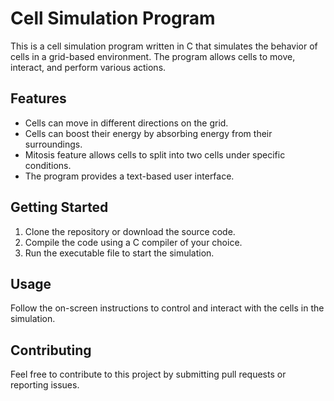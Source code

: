# Cell Simulation Program

This is a cell simulation program written in C that simulates the behavior of cells in a grid-based environment. The program allows cells to move, interact, and perform various actions.

## Features

- Cells can move in different directions on the grid.
- Cells can boost their energy by absorbing energy from their surroundings.
- Mitosis feature allows cells to split into two cells under specific conditions.
- The program provides a text-based user interface.

## Getting Started

1. Clone the repository or download the source code.
2. Compile the code using a C compiler of your choice.
3. Run the executable file to start the simulation.

## Usage

Follow the on-screen instructions to control and interact with the cells in the simulation.

## Contributing

Feel free to contribute to this project by submitting pull requests or reporting issues.